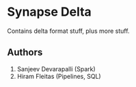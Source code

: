# Synapse Delta

Contains delta format stuff, plus more stuff.

## Authors

1. Sanjeev Devarapalli (Spark)
2. Hiram Fleitas (Pipelines, SQL)
